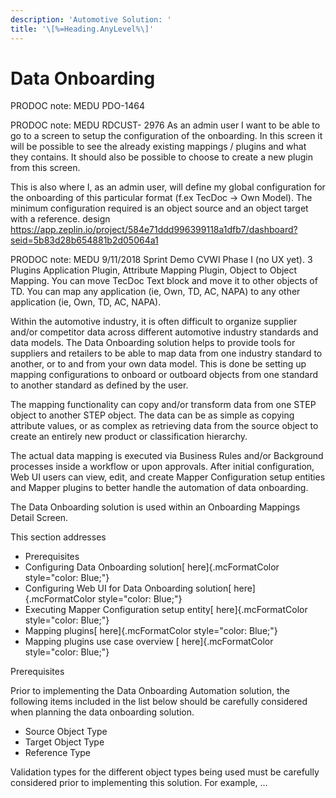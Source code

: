 ```yaml
---
description: 'Automotive Solution: '
title: '\[%=Heading.AnyLevel%\]'
---
```


Data Onboarding
===============

PRODOC note: MEDU PDO-1464

PRODOC note: MEDU RDCUST- 2976 As an admin user I want to be able to go
to a screen to setup the configuration of the onboarding. In this screen
it will be possible to see the already existing mappings / plugins and
what they contains. It should also be possible to choose to create a new
plugin from this screen.

This is also where I, as an admin user, will define my global
configuration for the onboarding of this particular format (f.ex TecDoc
-\> Own Model). The minimum configuration required is an object source
and an object target with a reference. design
https://app.zeplin.io/project/584e71ddd996399118a1dfb7/dashboard?seid=5b83d28b654881b2d05064a1

PRODOC note: MEDU 9/11/2018 Sprint Demo CVWI Phase I (no UX yet). 3
Plugins Application Plugin, Attribute Mapping Plugin, Object to Object
Mapping. You can move TecDoc Text block and move it to other objects of
TD. You can map any application (ie, Own, TD, AC, NAPA) to any other
application (ie, Own, TD, AC, NAPA).

Within the automotive industry, it is often difficult to organize
supplier and/or competitor data across different automotive industry
standards and data models. The Data Onboarding solution helps to provide
tools for suppliers and retailers to be able to map data from one
industry standard to another, or to and from your own data model. This
is done be setting up mapping configurations to onboard or outboard
objects from one standard to another standard as defined by the user.

The mapping functionality can copy and/or transform data from one STEP
object to another STEP object. The data can be as simple as copying
attribute values, or as complex as retrieving data from the source
object to create an entirely new product or classification hierarchy.

The actual data mapping is executed via Business Rules and/or Background
processes inside a workflow or upon approvals. After initial
configuration, Web UI users can view, edit, and create Mapper
Configuration setup entities and Mapper plugins to better handle the
automation of data onboarding.

The Data Onboarding solution is used within an Onboarding Mappings
Detail Screen.

This section addresses

-   Prerequisites
-   Configuring Data Onboarding solution[ here]{.mcFormatColor
    style="color: Blue;"}
-   Configuring Web UI for Data Onboarding solution[
    here]{.mcFormatColor style="color: Blue;"}
-   Executing Mapper Configuration setup entity[ here]{.mcFormatColor
    style="color: Blue;"}
-   Mapping plugins[ here]{.mcFormatColor style="color: Blue;"}
-   Mapping plugins use case overview [ here]{.mcFormatColor
    style="color: Blue;"}

Prerequisites

Prior to implementing the Data Onboarding Automation solution, the
following items included in the list below should be carefully
considered when planning the data onboarding solution.

-   Source Object Type
-   Target Object Type
-   Reference Type

Validation types for the different object types being used must be
carefully considered prior to implementing this solution. For example,
\...
